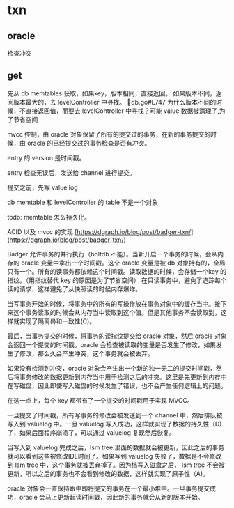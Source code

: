 # txn



## oracle
检查冲突

## get
先从 db memtables 获取，如果key，版本相同，直接返回。
如果版本不同，返回版本最大的，去 levelController 中寻找。
db.go#L747 为什么版本不同的时候，不直接返回值，而要去 levelController 中寻找？可能 value 数据被清理了,为了节省空间

mvcc 控制，由 oracle 对象保留了所有的提交过的事务，在新的事务提交的时候，由 oracle 的已经提交过的事务检查是否有冲突。

entry 的 version 是时间戳。

entry 检查无误后，发送给 channel 进行提交。

提交之前，先写 value log

db memtable 和 levelController 的 table 不是一个对象

todo: memtable 怎么持久化。

ACID 以及 mvcc 的实现
[https://dgraph.io/blog/post/badger-txn/](https://dgraph.io/blog/post/badger-txn/)

Badger 允许事务的并行执行（boltdb 不能）。当新开启一个事务的时候，会从内存的 oracle 变量中拿出一个时间戳。这个 oracle 变量是被 db 对象持有的，全局只有一个。所有的读事务都依赖这个时间戳。读取数据的时候，会存储一个key 的指纹。（用指纹替代 key 的原因是为了节省空间） 在只读事务中，避免了追踪每个读的请求，这样避免了从快照读的时候内存爆炸。

当写事务开始的时候，将事务中的所有的写操作放在事务对象中的缓存当中。接下来这个事务读取的时候会从内存当中读取到这个值。但是其他事务不会读取到，这样就实现了隔离(I)和一致性(C)。

最后，当事务提交的时候，将事务的读指纹提交给 oracle 对象，然后 oracle 对象会返回一个提交的时间戳。oracle 会检查被读取的变量是否发生了修改，如果发生了修改，那么久会产生冲突，这个事务就会被丢弃。

如果没有检测到冲突，oracle 对象会产生出一个新的独一无二的提交时间戳，然后将事务修改的数据更新到内存当中用于检测之后的冲突。这里是先更新到内存中在写磁盘，因此即使写入磁盘的时候发生了错误，也不会产生任何逻辑上的问题。


在这一点上，每个 key 都带有了一个提交的时间戳用于实现 MVCC。

一旦提交了时间戳，所有写事务的修改会被发送到一个 channel 中，然后排队被写入到 valuelog 中。一旦 valuelog 写入成功，这样就实现了数据的持久性（D)了，如果后面程序崩溃了，可以通过 valuelog 复现然后恢复。

当写入到 valuelog 完成之后，lsm tree 里面的数据就会被更新，因此之后的事务就可以看到这些被修改IDE时间了。如果写到 valuelog 失败了，数据是不会修改到 lsm tree 中，这个事务就被丢弃掉了。因为档写入磁盘之后， lsm tree 不会被更新，所以之后的事务也不会看到修改的数据，这样就实现了原子性（A)。

oracle 对象会一直保持跟中即将提交的事务在一个最小堆中。一旦事务提交成功，oracle 会马上更新起读时间戳，因此新的事务就会从新的版本开始。




